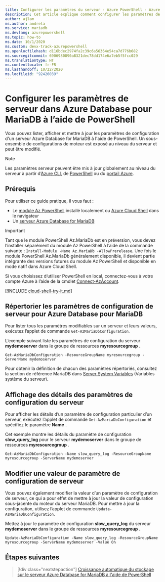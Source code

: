 ```yaml
---
title: Configurer les paramètres du serveur - Azure PowerShell - Azure Database for MariaDB
description: Cet article explique comment configurer les paramètres de service d'Azure Database for MariaDB à l'aide de PowerShell.
author: ajlam
ms.author: andrela
ms.service: mariadb
ms.devlang: azurepowershell
ms.topic: how-to
ms.date: 10/1/2020
ms.custom: devx-track-azurepowershell
ms.openlocfilehash: d116bdec2974fa2c39c6a56364e54ca7d776b682
ms.sourcegitcommit: 6906980890a8321dec78dd174e6a7eb5f5fcc029
ms.translationtype: HT
ms.contentlocale: fr-FR
ms.lasthandoff: 10/22/2020
ms.locfileid: "92426039"
---
```

# <a name="configure-server-parameters-in-azure-database-for-mariadb-using-powershell"></a>Configurer les paramètres de serveur dans Azure Database pour MariaDB à l’aide de PowerShell

Vous pouvez lister, afficher et mettre à jour les paramètres de configuration d'un serveur Azure Database for MariaDB à l'aide de PowerShell. Un sous-ensemble de configurations de moteur est exposé au niveau du serveur et peut être modifié.

>[!Note]
> Les paramètres serveur peuvent être mis à jour globalement au niveau du serveur à partir d’[Azure CLI](./howto-configure-server-parameters-cli.md), de [PowerShell](./howto-configure-server-parameters-using-powershell.md) ou du [portail Azure](./howto-server-parameters.md).

## <a name="prerequisites"></a>Prérequis

Pour utiliser ce guide pratique, il vous faut :

- Le [module Az PowerShell](/powershell/azure/install-az-ps) installé localement ou [Azure Cloud Shell](https://shell.azure.com/) dans le navigateur
- Un [serveur Azure Database for MariaDB](quickstart-create-mariadb-server-database-using-azure-powershell.md)

> [!IMPORTANT]
> Tant que le module PowerShell Az.MariaDb est en préversion, vous devez l’installer séparément du module Az PowerShell à l’aide de la commande suivante : `Install-Module -Name Az.MariaDb -AllowPrerelease`.
> Une fois le module PowerShell Az.MariaDb généralement disponible, il devient partie intégrante des versions futures du module Az PowerShell et disponible en mode natif dans Azure Cloud Shell.

Si vous choisissez d’utiliser PowerShell en local, connectez-vous à votre compte Azure à l’aide de la cmdlet [Connect-AzAccount](/powershell/module/az.accounts/connect-azaccount).

[!INCLUDE [cloud-shell-try-it.md](../../includes/cloud-shell-try-it.md)]

## <a name="list-server-configuration-parameters-for-azure-database-for-mariadb-server"></a>Répertorier les paramètres de configuration de serveur pour Azure Database pour MariaDB

Pour lister tous les paramètres modifiables sur un serveur et leurs valeurs, exécutez l’applet de commande `Get-AzMariaDbConfiguration`.

L’exemple suivant liste les paramètres de configuration du serveur **mydemoserver** dans le groupe de ressources **myresourcegroup** .

```azurepowershell-interactive
Get-AzMariaDbConfiguration -ResourceGroupName myresourcegroup -ServerName mydemoserver
```

Pour obtenir la définition de chacun des paramètres répertoriés, consultez la section de référence MariaDB dans [Server System Variables](https://dev.mysql.com/doc/refman/5.7/en/server-system-variables.html) (Variables système du serveur).

## <a name="show-server-configuration-parameter-details"></a>Affichage des détails des paramètres de configuration du serveur

Pour afficher les détails d’un paramètre de configuration particulier d’un serveur, exécutez l’applet de commande `Get-AzMariaDbConfiguration` et spécifiez le paramètre **Name** .

Cet exemple montre les détails du paramètre de configuration **slow\_query\_log** pour le serveur **mydemoserver** dans le groupe de ressources **myresourcegroup** .

```azurepowershell-interactive
Get-AzMariaDbConfiguration -Name slow_query_log -ResourceGroupName myresourcegroup -ServerName mydemoserver
```

## <a name="modify-a-server-configuration-parameter-value"></a>Modifier une valeur de paramètre de configuration de serveur

Vous pouvez également modifier la valeur d’un paramètre de configuration de serveur, ce qui a pour effet de mettre à jour la valeur de configuration sous-jacente du moteur du serveur MariaDB. Pour mettre à jour la configuration, utilisez l’applet de commande `Update-AzMariaDbConfiguration`.

Mettez à jour le paramètre de configuration **slow\_query\_log** du serveur **mydemoserver** dans le groupe de ressources **myresourcegroup** .

```azurepowershell-interactive
Update-AzMariaDbConfiguration -Name slow_query_log -ResourceGroupName myresourcegroup -ServerName mydemoserver -Value On
```

## <a name="next-steps"></a>Étapes suivantes

> [!div class="nextstepaction"]
> [Croissance automatique du stockage sur le serveur Azure Database for MariaDB à l'aide de PowerShell](howto-auto-grow-storage-powershell.md)